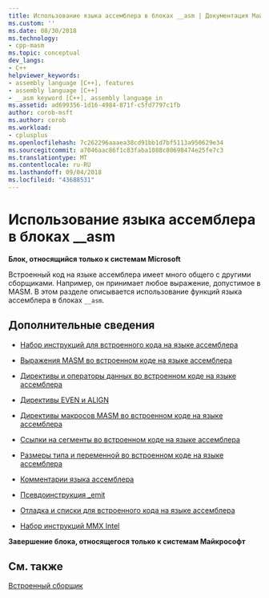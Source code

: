 ```yaml
---
title: Использование языка ассемблера в блоках __asm | Документация Майкрософт
ms.custom: ''
ms.date: 08/30/2018
ms.technology:
- cpp-masm
ms.topic: conceptual
dev_langs:
- C++
helpviewer_keywords:
- assembly language [C++], features
- assembly language [C++]
- __asm keyword [C++], assembly language in
ms.assetid: ad699356-1d16-4984-871f-c5fd7797c1fb
author: corob-msft
ms.author: corob
ms.workload:
- cplusplus
ms.openlocfilehash: 7c262296aaaea38cd91bb1d7bf5113a950629e34
ms.sourcegitcommit: a7046aac86f1c83faba1088c80698474e25fe7c3
ms.translationtype: MT
ms.contentlocale: ru-RU
ms.lasthandoff: 09/04/2018
ms.locfileid: "43688531"
---
```

# <a name="using-assembly-language-in-asm-blocks"></a>Использование языка ассемблера в блоках __asm

**Блок, относящийся только к системам Microsoft**

Встроенный код на языке ассемблера имеет много общего с другими сборщиками. Например, он принимает любое выражение, допустимое в MASM. В этом разделе описывается использование функций языка ассемблера в блоках `__asm`.

## <a name="what-do-you-want-to-know-more-about"></a>Дополнительные сведения

- [Набор инструкций для встроенного кода на языке ассемблера](../../assembler/inline/instruction-set-for-inline-assembly.md)

- [Выражения MASM во встроенном коде на языке ассемблера](../../assembler/inline/masm-expressions-in-inline-assembly.md)

- [Директивы и операторы данных во встроенном коде на языке ассемблера](../../assembler/inline/data-directives-and-operators-in-inline-assembly.md)

- [Директивы EVEN и ALIGN](../../assembler/inline/even-and-align-directives.md)

- [Директивы макросов MASM во встроенном коде на языке ассемблера](../../assembler/inline/masm-macro-directives-in-inline-assembly.md)

- [Ссылки на сегменты во встроенном коде на языке ассемблера](../../assembler/inline/segment-references-in-inline-assembly.md)

- [Размеры типа и переменной во встроенном коде на языке ассемблера](../../assembler/inline/type-and-variable-sizes-in-inline-assembly.md)

- [Комментарии языка ассемблера](../../assembler/inline/assembly-language-comments.md)

- [Псевдоинструкция _emit](../../assembler/inline/emit-pseudoinstruction.md)

- [Отладка и списки для встроенного кода на языке ассемблера](../../assembler/inline/debugging-and-listings-for-inline-assembly.md)

- [Набор инструкций MMX Intel](../../assembler/inline/intel-s-mmx-instruction-set.md)

**Завершение блока, относящегося только к системам Майкрософт**

## <a name="see-also"></a>См. также

[Встроенный сборщик](../../assembler/inline/inline-assembler.md)<br/>